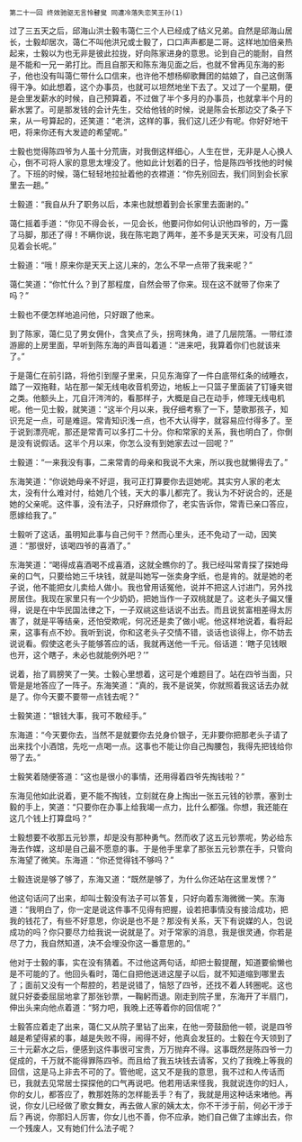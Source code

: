     第二十一回 终效驰驱无言怜瞽叟 同遭冷落失恋笑王孙(1) 

   过了三五天之后，邱海山洪士毅韦蔼仁三个人已经成了结义兄弟。自然是邱海山居长，士毅却居次，蔼仁不叫他洪兄或士毅了，口口声声都是二哥。这样地加倍亲热起来，士毅以为也无非是彼此拉拢，好向陈家进身的意思。论到自己的能耐，自然是不能和一兄一弟打比。而且自那天和陈东海见面之后，也就不曾再见东海的影子，他也没有叫蔼仁带什么口信来，也许他不想杨柳歌舞团的姑娘了，自己这倒落得干净。如此想着，这个办事员，也就可以坦然地坐下去了。又过了一个星期，便是会里发薪水的时候，自己预算着，不过做了半个多月的办事员，也就拿半个月的薪水罢了。可是那发钱的会计先生，交给他钱的时候，说是陈会长那边交了条子下来，从一号算起的，还笑道：“老洪，这样的事，我们这儿还少有呢。你好好地干吧，将来你还有大发迹的希望呢。”

   士毅也觉得陈四爷为人虽十分荒唐，对我倒这样细心，人生在世，无非是人心换人心，倒不可将人家的意思太埋没了。他如此计划着的日子，恰是陈四爷找他的时候了。下班的时候，蔼仁轻轻地拉扯着他的衣襟道：“你先别回去，我们同到会长家里去一趟。”

   士毅道：“我自从升了职务以后，本来也就想着到会长家里去面谢的。”

   蔼仁摇着手道：“你见不得会长，一见会长，他要问你如何认识他四爷的，万一露了马脚，那还了得！不瞒你说，我在陈宅跑了两年，差不多是天天来，可没有几回见着会长呢。”

   士毅道：“哦！原来你是天天上这儿来的，怎么不早一点带了我来呢？”

   蔼仁笑道：“你忙什么？到了那程度，自然会带了你来。现在这不就带了你来了吗？”

   士毅也不便怎样地追问他，只好跟了他来。

   到了陈家，蔼仁见了男女佣仆，含笑点了头，拐弯抹角，进了几层院落。一带红漆游廊的上房里面，早听到陈东海的声音叫着道：“进来吧，我算着你们也就该来了。”

   于是蔼仁在前引路，将他引到屋子里来，只见东海穿了一件白底带红条的绒睡衣，踏了一双拖鞋，站在那一架无线电收音机旁边，地板上一只篮子里面装了钉锤夹钳之类。他额头上，兀自汗涔涔的，看那样子，大概是自己在动手，修理无线电机呢。他一见士毅，就笑道：“这半个月以来，我仔细考察了一下，楚歌那孩子，知识充足一点，可是难逗。常青知识浅一点，也不大认得字，就容易应付得多了。至于说到漂亮呢，那还是常青可以多打二十分。你和常家的关系，我也明白了，你倒是没有说假话。这半个月以来，你怎么没有到她家去过一回呢？”

   士毅道：“一来我没有事，二来常青的母亲和我说不大来，所以我也就懒得去了。”

   东海笑道：“你说她母亲不好逗，我可正打算要你去逗她呢。其实穷人家的老太太，没有什么难对付，给她几个钱，天大的事儿都完了。我认为不好说合的，还是她的父亲呢。这件事，没有法子，只好麻烦你了，老实告诉你，常青已亲口答应，愿嫁给我了。”

   士毅听了这话，虽明知此事与自己何干？然而心里头，还不免动了一动，因笑道：“那很好，该喝四爷的喜酒了。”

   东海笑道：“喝得成喜酒喝不成喜酒，这就全瞧你的了。我已经叫常青探了探她母亲的口气，只要给她三千块钱，就是叫她写一张卖身字纸，也是肯的。就是她的老子说，他不能把女儿卖给人做小。我也曾用话冤他，说并不把这人讨进门，另外找房居住。我现在家里只有一个少奶奶，把她当作一子双桃就是了。这老头子偏又懂得，说是在中华民国法律之下，一子双祧这些话说不出去。而且说贫富相差得太厉害了，就是平等结亲，还怕受欺呢，何况还是卖了做小呢。他这样地说着，看将起来，这事有点不妙。我听到说，你和这老头子交情不错，谈话也谈得上，你不妨去说说看。假使这老头子能够答应的话，我就再送他一千元。俗话道：‘瞎子见钱眼也开，这个瞎子，未必也就能例外吧？’”

   说着，抬了肩膀笑了一笑。士毅心里想着，这可是个难题目了。站在四爷当面，只管是是地答应了一阵子。东海笑道：“真的，我不是说笑，你就照着我这话去办就是了。你今天要不要带一点钱去呢？”

   士毅笑道：“银钱大事，我可不敢经手。”

   东海道：“今天要你去，当然不是就要你去兑身价银子，无非要你把那老头子请了出来找个小酒馆，先吃一点喝一点。这事也不能让你自己掏腰包，我得先把钱给你带了去。”

   士毅笑着随便答道：“这也是很小的事情，还用得着四爷先掏钱啦？”

   东海见他如此说着，更不能不掏钱，立刻就在身上掏出一张五元钱的钞票，塞到士毅的手上，笑道：“只要你在办事上给我竭一点力，比什么都强。你想，我还能在这几个钱上打算盘吗？”

   士毅想要不收那五元钞票，却是没有那种勇气。然而收了这五元钞票呢，势必给东海去作媒，这却是自己最不愿意的事。于是他手里拿了那张五元钞票在手，只管向东海望了微笑。东海道：“你还觉得钱不够吗？”

   士毅连说是够了够了，东海又道：“既然是够了，为什么你还站在这里发愣？”

   他这句话问了出来，却叫士毅没有法子可以答复，只好向着东海微微一笑。东海道：“我明白了，你一定是说这件事不见得有把握，设若把事情没有接洽成功，把我的钱花了，有些不好意思，你说是也不是？那没有关系，天下有说媒的人，包说成功的吗？你只要尽力给我说一说就是了。对于常家的消息，我是很灵通，你若是尽了力，我自然知道，决不会埋没你这一番意思的。”

   他对于士毅的事，实在没有猜着。不过他这两句话，却把士毅提醒，知道要偷懒也是不可能的了。他回头看时，蔼仁自把他送进这屋子以后，就不知道缩到哪里去了；面前又没有一个帮腔的，若是说错了，恼怒了四爷，还找不着人转圈呢。这也就只好委委屈屈地拿了那张钞票，一鞠躬而退。刚走到院子里，东海开了半扇门，伸出头来向他点着道：“努力吧，我晚上还等着你的回信呢？”

   士毅答应着走了出来，蔼仁又从院子里钻了出来，在他一旁鼓励他一顿，说是四爷越是希望得紧的事，越是失败不得，闹得不好，他真会发狂的。士毅在今天领到了三十元薪水之后，便感到这件事很可宝贵，万万抛弃不得。这事既然是陈四爷一力促成的，千万就不能得罪陈四爷。而且给了我五块钱去请客，又约了我晚上等我的回信，这是马上非去不可的了。管他呢，这又不是我的意思，我不过和人传话而已，我就去见常居士探探他的口气再说吧。他若用话来怪我，我就说连你的妇人，你的女儿，都答应了，教那姓陈的怎样能丢手？有了，我就是用这种话来堵他。再说，你女儿已经做了歌女舞女，再去做人家的姨太太，你不干涉于前，何必干涉于后？再说，你那妇人厉害，你女儿也不善，你不应承，她们自己做了主嫁出去，你一个残废人，又有她们什么法子呢？

